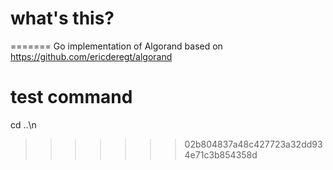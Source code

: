 # what's this?
=======
Go implementation of Algorand based on https://github.com/ericderegt/algorand
# test command
cd ..\n

>>>>>>> 02b804837a48c427723a32dd934e71c3b854358d
